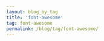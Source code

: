 ```yaml
---
layout: blog_by_tag
title: 'font-awesome'
tag: font-awesome
permalink: /blog/tag/font-awesome/
---
```

